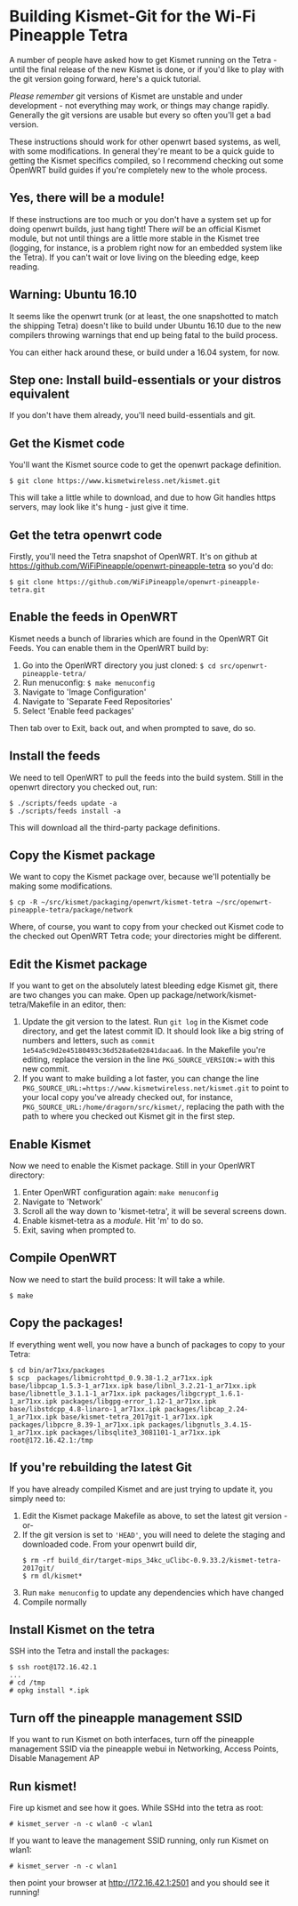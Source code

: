# Building Kismet-Git for the Wi-Fi Pineapple Tetra

A number of people have asked how to get Kismet running on the Tetra - until the final release of the new Kismet is done, or if you'd like to play with the git version going forward, here's a quick tutorial.

*Please remember* git versions of Kismet are unstable and under development - not everything may work, or things may change rapidly.  Generally the git versions are usable but every so often you'll get a bad version.

These instructions should work for other openwrt based systems, as well, with some modifications.  In general they're meant to be a quick guide to getting the Kismet specifics compiled, so I recommend checking out some OpenWRT build guides if you're completely new to the whole process.

## Yes, there will be a module!

If these instructions are too much or you don't have a system set up for doing openwrt builds, just hang tight!  There *will* be an official Kismet module, but not until things are a little more stable in the Kismet tree (logging, for instance, is a problem right now for an embedded system like the Tetra).  If you can't wait or love living on the bleeding edge, keep reading.

## Warning: Ubuntu 16.10

It seems like the openwrt trunk (or at least, the one snapshotted to match the shipping Tetra) doesn't like to build under Ubuntu 16.10 due to the new compilers throwing warnings that end up being fatal to the build process.

You can either hack around these, or build under a 16.04 system, for now.

## Step one: Install build-essentials or your distros equivalent

If you don't have them already, you'll need build-essentials and git.

## Get the Kismet code

You'll want the Kismet source code to get the openwrt package definition.

```
$ git clone https://www.kismetwireless.net/kismet.git
```

This will take a little while to download, and due to how Git handles https servers, may look like it's hung - just give it time.

## Get the tetra openwrt code

Firstly, you'll need the Tetra snapshot of OpenWRT.  It's on github at https://github.com/WiFiPineapple/openwrt-pineapple-tetra so you'd do:

```
$ git clone https://github.com/WiFiPineapple/openwrt-pineapple-tetra.git
```

## Enable the feeds in OpenWRT

Kismet needs a bunch of libraries which are found in the OpenWRT Git Feeds.  You can enable them in the OpenWRT build by:

1. Go into the OpenWRT directory you just cloned: `$ cd src/openwrt-pineapple-tetra/`
2. Run menuconfig: `$ make menuconfig`
3. Navigate to 'Image Configuration'
4. Navigate to 'Separate Feed Repositories'
5. Select 'Enable feed packages'

Then tab over to Exit, back out, and when prompted to save, do so.

## Install the feeds

We need to tell OpenWRT to pull the feeds into the build system.  Still in the openwrt directory you checked out, run:

```
$ ./scripts/feeds update -a
$ ./scripts/feeds install -a
```

This will download all the third-party package definitions.

## Copy the Kismet package

We want to copy the Kismet package over, because we'll potentially be making some modifications.

```
$ cp -R ~/src/kismet/packaging/openwrt/kismet-tetra ~/src/openwrt-pineapple-tetra/package/network
```

Where, of course, you want to copy from your checked out Kismet code to the checked out OpenWRT Tetra code; your directories might be different.

## Edit the Kismet package

If you want to get on the absolutely latest bleeding edge Kismet git, there are two changes you can make.  Open up package/network/kismet-tetra/Makefile in an editor, then:

1. Update the git version to the latest.  Run `git log` in the Kismet code directory, and get the latest commit ID.  It should look like a big string of numbers and letters, such as `commit 1e54a5c9d2e45180493c36d528a6e02841dacaa6`.  In the Makefile you're editing, replace the version in the line `PKG_SOURCE_VERSION:=` with this new commit.
2. If you want to make building a lot faster, you can change the line `PKG_SOURCE_URL:=https://www.kismetwireless.net/kismet.git` to point to your local copy you've already checked out, for instance, `PKG_SOURCE_URL:/home/dragorn/src/kismet/`, replacing the path with the path to where you checked out Kismet git in the first step.

## Enable Kismet

Now we need to enable the Kismet package.  Still in your OpenWRT directory:

1. Enter OpenWRT configuration again:  `make menuconfig`
2. Navigate to 'Network'
3. Scroll all the way down to 'kismet-tetra', it will be several screens down.
4. Enable kismet-tetra as a *module*.  Hit 'm' to do so.
5. Exit, saving when prompted to.

## Compile OpenWRT

Now we need to start the build process:  It will take a while.

```
$ make
```

## Copy the packages!

If everything went well, you now have a bunch of packages to copy to your Tetra:

```
$ cd bin/ar71xx/packages
$ scp  packages/libmicrohttpd_0.9.38-1.2_ar71xx.ipk base/libpcap_1.5.3-1_ar71xx.ipk base/libnl_3.2.21-1_ar71xx.ipk base/libnettle_3.1.1-1_ar71xx.ipk packages/libgcrypt_1.6.1-1_ar71xx.ipk packages/libgpg-error_1.12-1_ar71xx.ipk base/libstdcpp_4.8-linaro-1_ar71xx.ipk packages/libcap_2.24-1_ar71xx.ipk base/kismet-tetra_2017git-1_ar71xx.ipk packages/libpcre_8.39-1_ar71xx.ipk packages/libgnutls_3.4.15-1_ar71xx.ipk packages/libsqlite3_3081101-1_ar71xx.ipk root@172.16.42.1:/tmp
```

## If you're rebuilding the latest Git

If you have already compiled Kismet and are just trying to update it, you simply need to:

1. Edit the Kismet package Makefile as above, to set the latest git version
-or-
2. If the git version is set to `'HEAD'`, you will need to delete the staging and downloaded code.  From your openwrt build dir,
    ```
    $ rm -rf build_dir/target-mips_34kc_uClibc-0.9.33.2/kismet-tetra-2017git/
    $ rm dl/kismet*
    ```
3. Run `make menuconfig` to update any dependencies which have changed
4. Compile normally

## Install Kismet on the tetra

SSH into the Tetra and install the packages:

```
$ ssh root@172.16.42.1
...
# cd /tmp
# opkg install *.ipk
```

## Turn off the pineapple management SSID

If you want to run Kismet on both interfaces, turn off the pineapple management SSID via the pineapple webui in Networking, Access Points, Disable Management AP

## Run kismet!

Fire up kismet and see how it goes.  While SSHd into the tetra as root:

```
# kismet_server -n -c wlan0 -c wlan1
```

If you want to leave the management SSID running, only run Kismet on wlan1:

```
# kismet_server -n -c wlan1
```

then point your browser at http://172.16.42.1:2501 and you should see it running!

